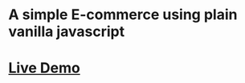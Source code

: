 # A simple E-commerce using plain vanilla javascript

# [Live Demo](https://61fa78be363e4b005910ce44--vigorous-babbage-001f02.netlify.app)
